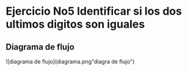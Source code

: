 # Ejercicio No5 Identificar si los dos ultimos digitos son iguales
## Diagrama de flujo
![diagrama de flujo](diagrama.png"diagra de flujo")
